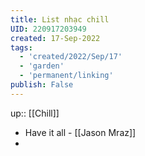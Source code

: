 ```yaml
---
title: List nhạc chill
UID: 220917203949
created: 17-Sep-2022
tags:
  - 'created/2022/Sep/17'
  - 'garden'
  - 'permanent/linking'
publish: False
---
```

up:: [[Chill]]

- Have it all - [[Jason Mraz]]
- 